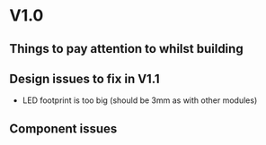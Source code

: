 # V1.0

## Things to pay attention to whilst building

## Design issues to fix in V1.1
- LED footprint is too big (should be 3mm as with other modules)

## Component issues
